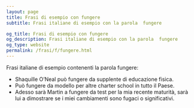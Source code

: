 ```yaml
---
layout: page
title: Frasi di esempio con fungere 
subtitle: Frasi italiane di esempio con la parola  fungere

og_title: Frasi di esempio con fungere 
og_description: Frasi italiane di esempio con la parola  fungere
og_type: website
permalink: /frasi/f/fungere.html
---
```


Frasi italiane di esempio contenenti la parola fungere:


- Shaquille O’Neal può fungere da supplente di educazione fisica.
- Può fungere da modello per altre charter school in tutto il Paese.
- Adesso sarà Martin a fungere da test per la mia recente maturità, sarà lui a dimostrare se i miei cambiamenti sono fugaci o significativi.
